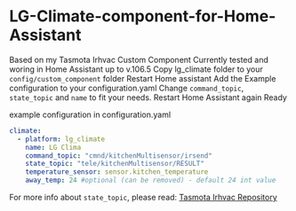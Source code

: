 # LG-Climate-component-for-Home-Assistant
Based on my Tasmota Irhvac Custom Component
Currently tested and woring in Home Assistant up to v.106.5
Copy lg_climate folder to your `config/custom_component` folder
Restart Home assistant
Add the Example configuration to your configuration.yaml
Change `command_topic`, `state_topic` and `name` to fit your needs.
Restart Home Assistant again
Ready

example configuration in configuration.yaml
``` yaml
climate:
  - platform: lg_climate
    name: LG Clima
    command_topic: "cmnd/kitchenMultisensor/irsend"
    state_topic: "tele/kitchenMultisensor/RESULT"
    temperature_sensor: sensor.kitchen_temperature
    away_temp: 24 #optional (can be removed) - default 24 int value
```
For more info about `state_topic`, please read: [Tasmota Irhvac Repository](https://github.com/hristo-atanasov/Tasmota-IRHVAC)
